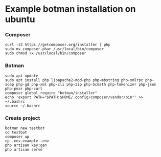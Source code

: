 # Example botman installation on ubuntu

### Composer
```
curl -sS https://getcomposer.org/installer | php
sudo mv composer.phar /usr/local/bin/composer
sudo chmod +x /usr/local/bin/composer
```
### Botman
```
sudo apt update
sudo apt install php libapache2-mod-php php-mbstring php-xmlrpc php-soap php-gd php-xml php-cli php-zip php-bcmath php-tokenizer php-json php-pear php-curl
composer global require "botman/installer"
echo 'export PATH="$PATH:$HOME/.config/composer/vendor/bin"' >> ~/.bashrc
source ~/.bashrc
```
### Create project
```
botman new testbot
cd testbot
composer up
cp .env.example .env
php artisan key:gen
php artisan serve
```
